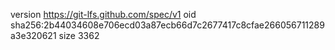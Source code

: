 version https://git-lfs.github.com/spec/v1
oid sha256:2b44034608e706ecd03a87ecb66d7c2677417c8cfae266056711289a3e320621
size 3362
